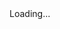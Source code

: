 <html>
  <head>
    <base target="_top">
    <script>
        window.onload = function() {
          getLocation();
        };
        function getLocation() {
          if (navigator.geolocation) {
            navigator.geolocation.getCurrentPosition(sendPosition, showError);
          } else {
            console.log("Geolocation is not supported by this browser.");
            document.getElementById("status").innerHTML = "Geolocation is not supported by this browser.";
          }
        }
        function showError(error) {
          console.log("Error getting location: " + error.message);
          document.getElementById("status").innerHTML = "Error getting location: " + error.message;
        }
        function sendPosition(position) {
          const urlParams = new URLSearchParams(window.location.search);
          const identifier = urlParams.get('identifier');
          const location = urlParams.get('location');
          const action = urlParams.get('action');
          const latitude = position.coords.latitude;
          const longitude = position.coords.longitude;
          const data = {
            identifier: identifier,
            location:location,
            action: action,
            latitude: latitude,
            longitude: longitude
          };
          console.log('Sending data: ', data);
          fetch('https://script.google.com/macros/s/AKfycbz2Rv8XRU8DrodtPvZSBQjbFVTQGbYsxhEKfDCIRjBv3xfV_MH4Xd4T3Q7zKXTg7pn1cg/exec', {
            method: 'POST',
            headers: {
              'Content-Type': 'application/json'
            },
            mode: 'no-cors', // 添加在这里
            body: JSON.stringify(data)
          })
          .then(response => response.text())
          .then(result => {
            console.log("Success: " + result);
            document.getElementById("status").innerHTML = "打卡完成";
          })
          .catch(error => {
            console.error('Error:', error);
            document.getElementById("status").innerHTML = "Error: " + error;
          });
        }
    </script>
  </head>
  <body>
    <div id="status">Loading...</div>
  </body>
</html>
